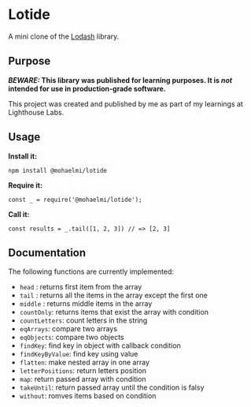 # Lotide

A mini clone of the [Lodash](https://lodash.com) library.

## Purpose

**_BEWARE:_ This library was published for learning purposes. It is _not_ intended for use in production-grade software.**

This project was created and published by me as part of my learnings at Lighthouse Labs. 

## Usage

**Install it:**

`npm install @mohaelmi/lotide`

**Require it:**

`const _ = require('@mohaelmi/lotide');`

**Call it:**

`const results = _.tail([1, 2, 3]) // => [2, 3]`

## Documentation

The following functions are currently implemented:

 * `head` : returns first item from the array
 * `tail` : returns all the items in the array except the first one 
 * `middle` : returns middle items in the array
 * `countOnly`: returns items that exist the array with condition
 * `countLetters`: count letters in the string
 * `eqArrays`: compare two arrays
 * `eqObjects`: compare two objects
 * `findKey`: find key in object with callback condition
 * `findKeyByValue`: find key using value
 * `flatten`: make nested array in one array
 * `letterPositions`: return letters position
 * `map`: return passed array with condition
 * `takeUntil`: return passed array until the condition is falsy
 * `without`: romves items based on condition